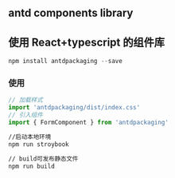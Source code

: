 ## antd components library
## 使用 React+typescript 的组件库
~~~javascript
npm install antdpackaging --save
~~~

### 使用

~~~javascript
// 加载样式
import 'antdpackaging/dist/index.css'
// 引入组件
import { FormComponent } from 'antdpackaging'
~~~

~~~bash
//启动本地环境
npm run stroybook

// build可发布静态文件
npm run build
~~~
